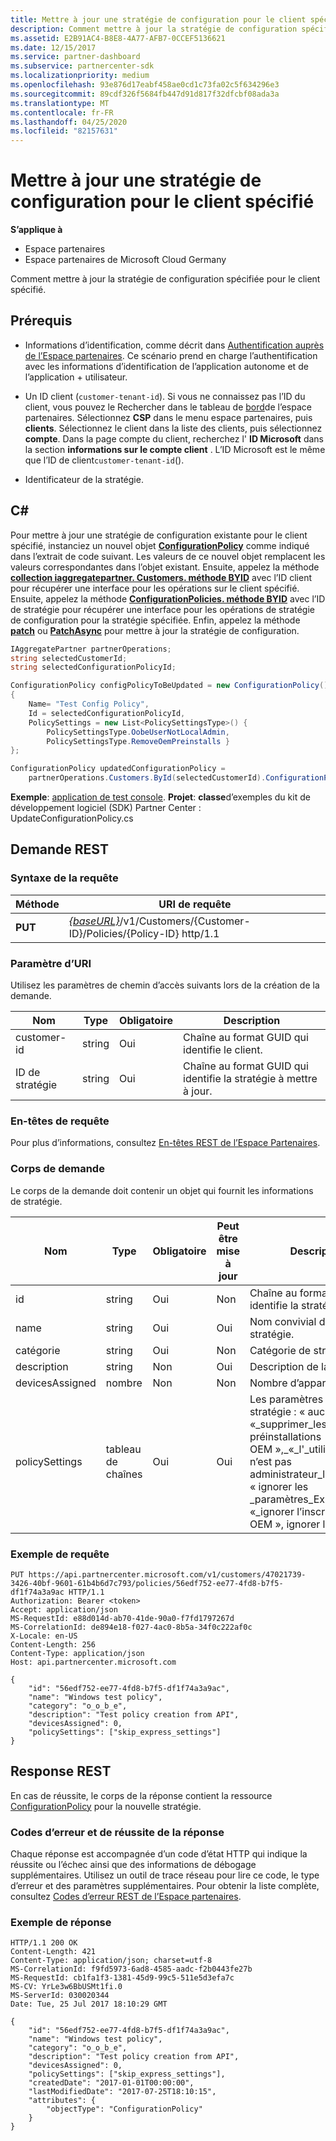 ```yaml
---
title: Mettre à jour une stratégie de configuration pour le client spécifié
description: Comment mettre à jour la stratégie de configuration spécifiée pour le client spécifié.
ms.assetid: E2B91AC4-B8E8-4A77-AFB7-0CCEF5136621
ms.date: 12/15/2017
ms.service: partner-dashboard
ms.subservice: partnercenter-sdk
ms.localizationpriority: medium
ms.openlocfilehash: 93e876d17eabf458ae0cd1c73fa02c5f634296e3
ms.sourcegitcommit: 89cdf326f5684fb447d91d817f32dfcbf08ada3a
ms.translationtype: MT
ms.contentlocale: fr-FR
ms.lasthandoff: 04/25/2020
ms.locfileid: "82157631"
---
```

# <a name="update-a-configuration-policy-for-the-specified-customer"></a>Mettre à jour une stratégie de configuration pour le client spécifié

**S’applique à**

- Espace partenaires
- Espace partenaires de Microsoft Cloud Germany

Comment mettre à jour la stratégie de configuration spécifiée pour le client spécifié.

## <a name="prerequisites"></a>Prérequis

- Informations d’identification, comme décrit dans [Authentification auprès de l’Espace partenaires](partner-center-authentication.md). Ce scénario prend en charge l’authentification avec les informations d’identification de l’application autonome et de l’application + utilisateur.

- Un ID client (`customer-tenant-id`). Si vous ne connaissez pas l’ID du client, vous pouvez le Rechercher dans le tableau de [bord](https://partner.microsoft.com/dashboard)de l’espace partenaires. Sélectionnez **CSP** dans le menu espace partenaires, puis **clients**. Sélectionnez le client dans la liste des clients, puis sélectionnez **compte**. Dans la page compte du client, recherchez l' **ID Microsoft** dans la section **informations sur le compte client** . L’ID Microsoft est le même que l’ID de client`customer-tenant-id`().

- Identificateur de la stratégie.

## <a name="c"></a>C\#

Pour mettre à jour une stratégie de configuration existante pour le client spécifié, instanciez un nouvel objet [**ConfigurationPolicy**](https://docs.microsoft.com/dotnet/api/microsoft.store.partnercenter.models.devicesdeployment.configurationpolicy) comme indiqué dans l’extrait de code suivant. Les valeurs de ce nouvel objet remplacent les valeurs correspondantes dans l’objet existant. Ensuite, appelez la méthode [**collection iaggregatepartner. Customers. méthode BYID**](https://docs.microsoft.com/dotnet/api/microsoft.store.partnercenter.customers.icustomercollection.byid) avec l’ID client pour récupérer une interface pour les opérations sur le client spécifié. Ensuite, appelez la méthode [**ConfigurationPolicies. méthode BYID**](https://docs.microsoft.com/dotnet/api/microsoft.store.partnercenter.devicesdeployment.iconfigurationpolicycollection.byid) avec l’ID de stratégie pour récupérer une interface pour les opérations de stratégie de configuration pour la stratégie spécifiée. Enfin, appelez la méthode [**patch**](https://docs.microsoft.com/dotnet/api/microsoft.store.partnercenter.devicesdeployment.iconfigurationpolicy.patch) ou [**PatchAsync**](https://docs.microsoft.com/dotnet/api/microsoft.store.partnercenter.devicesdeployment.iconfigurationpolicy.patchasync) pour mettre à jour la stratégie de configuration.

``` csharp
IAggregatePartner partnerOperations;
string selectedCustomerId;
string selectedConfigurationPolicyId;

ConfigurationPolicy configPolicyToBeUpdated = new ConfigurationPolicy()
{
    Name= "Test Config Policy",
    Id = selectedConfigurationPolicyId,
    PolicySettings = new List<PolicySettingsType>() {
        PolicySettingsType.OobeUserNotLocalAdmin,
        PolicySettingsType.RemoveOemPreinstalls }
};

ConfigurationPolicy updatedConfigurationPolicy =
    partnerOperations.Customers.ById(selectedCustomerId).ConfigurationPolicies.ById(selectedConfigurationPolicyId).Patch(configPolicyToBeUpdated);
```

**Exemple**: [application de test console](console-test-app.md). **Projet**: **classe**d’exemples du kit de développement logiciel (SDK) Partner Center : UpdateConfigurationPolicy.cs

## <a name="rest-request"></a>Demande REST

### <a name="request-syntax"></a>Syntaxe de la requête

| Méthode  | URI de requête                                                                                          |
|---------|------------------------------------------------------------------------------------------------------|
| **PUT** | [*{baseURL}*](partner-center-rest-urls.md)/v1/Customers/{Customer-ID}/Policies/{Policy-ID} http/1.1 |

### <a name="uri-parameter"></a>Paramètre d’URI

Utilisez les paramètres de chemin d’accès suivants lors de la création de la demande.

| Nom        | Type   | Obligatoire | Description                                                   |
|-------------|--------|----------|---------------------------------------------------------------|
| customer-id | string | Oui      | Chaîne au format GUID qui identifie le client.         |
| ID de stratégie   | string | Oui      | Chaîne au format GUID qui identifie la stratégie à mettre à jour. |

### <a name="request-headers"></a>En-têtes de requête

Pour plus d’informations, consultez [En-têtes REST de l’Espace Partenaires](headers.md).

### <a name="request-body"></a>Corps de demande

Le corps de la demande doit contenir un objet qui fournit les informations de stratégie.

| Nom            | Type             | Obligatoire | Peut être mise à jour | Description                                                                                                                                              |
|-----------------|------------------|----------|-----------|----------------------------------------------------------------------------------------------------------------------------------------------------------|
| id              | string           | Oui      | Non         | Chaîne au format GUID qui identifie la stratégie.                                                                                                    |
| name            | string           | Oui      | Oui       | Nom convivial de la stratégie.                                                                                                                         |
| catégorie        | string           | Oui      | Non         | Catégorie de stratégie.                                                                                                                                     |
| description     | string           | Non       | Oui       | Description de la stratégie.                                                                                                                                  |
| devicesAssigned | nombre           | Non        | Non         | Nombre d’appareils.                                                                                                                                   |
| policySettings  | tableau de chaînes | Oui      | Oui       | Les paramètres de stratégie : « aucun », «\_supprimer\_les préinstallations OEM »,\_«\_l'\_utilisateur\_OOBE n’est pas administrateur\_local\_», « ignorer les \_paramètres\_Express », «\_ignorer l’inscription OEM », ignorer le CLUF. |

### <a name="request-example"></a>Exemple de requête

```http
PUT https://api.partnercenter.microsoft.com/v1/customers/47021739-3426-40bf-9601-61b4b6d7c793/policies/56edf752-ee77-4fd8-b7f5-df1f74a3a9ac HTTP/1.1
Authorization: Bearer <token>
Accept: application/json
MS-RequestId: e88d014d-ab70-41de-90a0-f7fd1797267d
MS-CorrelationId: de894e18-f027-4ac0-8b5a-34f0c222af0c
X-Locale: en-US
Content-Length: 256
Content-Type: application/json
Host: api.partnercenter.microsoft.com

{
    "id": "56edf752-ee77-4fd8-b7f5-df1f74a3a9ac",
    "name": "Windows test policy",
    "category": "o_o_b_e",
    "description": "Test policy creation from API",
    "devicesAssigned": 0,
    "policySettings": ["skip_express_settings"]
}
```

## <a name="rest-response"></a>Response REST

En cas de réussite, le corps de la réponse contient la ressource [ConfigurationPolicy](device-deployment-resources.md#configurationpolicy) pour la nouvelle stratégie.

### <a name="response-success-and-error-codes"></a>Codes d’erreur et de réussite de la réponse

Chaque réponse est accompagnée d’un code d’état HTTP qui indique la réussite ou l’échec ainsi que des informations de débogage supplémentaires. Utilisez un outil de trace réseau pour lire ce code, le type d’erreur et des paramètres supplémentaires. Pour obtenir la liste complète, consultez [Codes d’erreur REST de l’Espace partenaires](error-codes.md).

### <a name="response-example"></a>Exemple de réponse

```http
HTTP/1.1 200 OK
Content-Length: 421
Content-Type: application/json; charset=utf-8
MS-CorrelationId: f9fd5973-6ad8-4585-aadc-f2b0443fe27b
MS-RequestId: cb1fa1f3-1381-45d9-99c5-511e5d3efa7c
MS-CV: YrLe3w6BbUSMt1fi.0
MS-ServerId: 030020344
Date: Tue, 25 Jul 2017 18:10:29 GMT

{
    "id": "56edf752-ee77-4fd8-b7f5-df1f74a3a9ac",
    "name": "Windows test policy",
    "category": "o_o_b_e",
    "description": "Test policy creation from API",
    "devicesAssigned": 0,
    "policySettings": ["skip_express_settings"],
    "createdDate": "2017-01-01T00:00:00",
    "lastModifiedDate": "2017-07-25T18:10:15",
    "attributes": {
        "objectType": "ConfigurationPolicy"
    }
}
```
